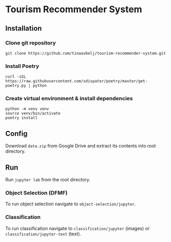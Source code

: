 # Tourism Recommender System

## Installation

### Clone git repository

`git clone https://github.com/tinaavbelj/tourism-recommender-system.git`

### Install Poetry

`curl -sSL https://raw.githubusercontent.com/sdispater/poetry/master/get-poetry.py | python`

### Create virtual environment & install dependencies

```
python -m venv venv
source venv/bin/activate
poetry install
```

## Config

Download `data.zip` from Google Drive and extract its contents into root directory.

## Run

Run `jupyter lab` from the root directory.

### Object Selection (DFMF)

To run object selection navigate to `object-selection/jupyter`.

### Classification

To run classification navigate to `classification/jupyter` (images) or `classification/jupyter-text` (text).
